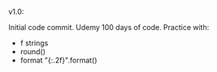 v1.0:

Initial code commit. Udemy 100 days of code. Practice with:

- f strings
- round()
- format "{:.2f}".format()